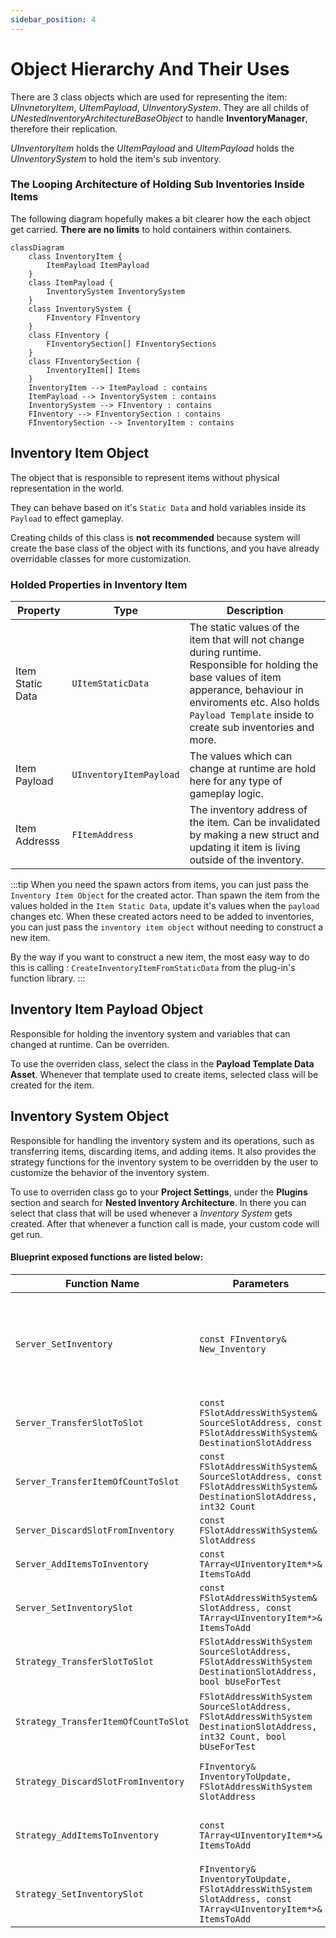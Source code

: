 ```yaml
---
sidebar_position: 4
---
```


# Object Hierarchy And Their Uses

There are 3 class objects which are used for representing the item: *UInvnetoryItem*, *UItemPayload*, *UInventorySystem*. They are all childs of *UNestedInventoryArchitectureBaseObject* to handle **InventoryManager**, therefore their replication.

*UInventoryItem* holds the *UItemPayload* and *UItemPayload* holds the *UInventorySystem* to hold the item's sub inventory.

### The Looping Architecture of Holding Sub Inventories Inside Items

The following diagram hopefully makes a bit clearer how the each object get carried. **There are no limits** to hold containers within containers.

```mermaid
classDiagram
    class InventoryItem {
        ItemPayload ItemPayload
    }
    class ItemPayload {
        InventorySystem InventorySystem
    }
    class InventorySystem {
        FInventory FInventory
    }
    class FInventory {
        FInventorySection[] FInventorySections
    }
    class FInventorySection {
        InventoryItem[] Items
    }
    InventoryItem --> ItemPayload : contains
    ItemPayload --> InventorySystem : contains
    InventorySystem --> FInventory : contains
    FInventory --> FInventorySection : contains
    FInventorySection --> InventoryItem : contains
```


## Inventory Item Object

The object that is responsible to represent items without physical representation in the world.

They can behave based on it's `Static Data` and hold variables inside its `Payload` to effect gameplay.

Creating childs of this class is **not recommended** because system will create the base class of the object with its functions, and you have already overridable classes for more customization.

### Holded Properties in Inventory Item

| Property | Type | Description |
| --- | --- | --- |
| Item Static Data | `UItemStaticData` | The static values of the item that will not change during runtime. Responsible for holding the base values of item apperance, behaviour in enviroments etc. Also holds `Payload Template` inside to create sub inventories and more.  |
| Item Payload |`UInventoryItemPayload` | The values which can change at runtime are hold here for any type of gameplay logic. 
| Item Addresss | `FItemAddress` | The inventory address of the item. Can be invalidated by making a new struct and updating it item is living outside of the inventory. 

:::tip
When you need the spawn actors from items, you can just pass the `Inventory Item Object` for the created actor. Than spawn the item from the values holded in the `Item Static Data`, update it's values when the `payload` changes etc.
When these created actors need to be added to inventories, you can just pass the `inventory item object` without needing to construct a new item. 

By the way if you want to construct a new item, the most easy way to do this is calling : `CreateInventoryItemFromStaticData` from the plug-in's function library.
:::

## Inventory Item Payload Object

Responsible for holding the inventory system and variables that can changed at runtime. Can be overriden.

To use the overriden class, select the class in the **Payload Template Data Asset**. Whenever that template used to create items, selected class will be created for the item.

## Inventory System Object

Responsible for handling the inventory system and its operations, such as transferring items, discarding items, and adding items.
It also provides the strategy functions for the inventory system to be overridden by the user to customize the behavior of the inventory system. 

To use to overriden class go to your **Project Settings**, under the **Plugins** section and search for **Nested Inventory Architecture**. In there you can select that class that will be used whenever a *Inventory System* gets created. After that whenever a function call is made, your custom code will get run.

#### Blueprint exposed functions are listed below:

| Function Name | Parameters | Return | Description |
| --- | --- | --- | --- |
| `Server_SetInventory` | `const FInventory& New_Inventory` | void | Sets the inventory for the inventory system and replicates it. Automatically updates attributes: Slot Occupation, Item Addresses, ParentInventorySystem. |
| `Server_TransferSlotToSlot` | `const FSlotAddressWithSystem& SourceSlotAddress, const FSlotAddressWithSystem& DestinationSlotAddress` | void | Transfers items from one slot to another. |
| `Server_TransferItemOfCountToSlot` | `const FSlotAddressWithSystem& SourceSlotAddress, const FSlotAddressWithSystem& DestinationSlotAddress, int32 Count` | void | Transfers a specific count of items from one slot to another. |
| `Server_DiscardSlotFromInventory` | `const FSlotAddressWithSystem& SlotAddress` | void | Discards the slot from the inventory. |
| `Server_AddItemsToInventory` | `const TArray<UInventoryItem*>& ItemsToAdd` | void | Adds items to the inventory. |
| `Server_SetInventorySlot` | `const FSlotAddressWithSystem& SlotAddress, const TArray<UInventoryItem*>& ItemsToAdd` | void | Sets the slot of the inventory. |
| `Strategy_TransferSlotToSlot` | `FSlotAddressWithSystem SourceSlotAddress, FSlotAddressWithSystem DestinationSlotAddress, bool bUseForTest` | `ETransferType` | Transfers items from one slot to another and updates them both. Overridable. |
| `Strategy_TransferItemOfCountToSlot` | `FSlotAddressWithSystem SourceSlotAddress, FSlotAddressWithSystem DestinationSlotAddress, int32 Count, bool bUseForTest` | `ETransferType` | Transfers a specific count of items from one slot to another and updates them both. Overridable. |
| `Strategy_DiscardSlotFromInventory` | `FInventory& InventoryToUpdate, FSlotAddressWithSystem SlotAddress` | bool | Discards the slot from the inventory and updates the inventory. Overridable. |
| `Strategy_AddItemsToInventory` | `const TArray<UInventoryItem*>& ItemsToAdd` | `TArray<UInventoryItem*>` | Adds items to the inventory and updates the inventory. Overridable. |
| `Strategy_SetInventorySlot` | `FInventory& InventoryToUpdate, FSlotAddressWithSystem SlotAddress, const TArray<UInventoryItem*>& ItemsToAdd` | bool | Sets the slot of the inventory and updates the inventory. Overridable. |